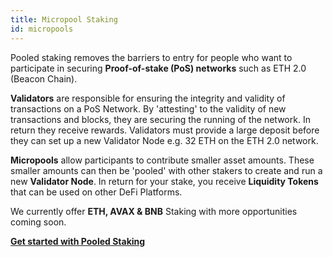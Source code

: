 ```yaml
---
title: Micropool Staking
id: micropools
---
```


Pooled staking removes the barriers to entry for people who want to participate in securing **Proof-of-stake (PoS) networks** such as ETH 2.0 (Beacon Chain). 

**Validators** are responsible for ensuring the integrity and validity of transactions on a PoS Network. By 'attesting' to the validity of new transactions and blocks, they are securing the running of the network. In return they receive rewards. Validators must provide a large deposit before they can set up a new Validator Node e.g. 32 ETH on the ETH 2.0 network. 

**Micropools** allow participants to contribute smaller asset amounts. These smaller amounts can then be 'pooled' with other stakers to create and run a new **Validator Node**. In return for your stake, you receive **Liquidity Tokens** that can be used on other DeFi Platforms. 

We currently offer **ETH, AVAX & BNB** Staking with more opportunities coming soon.

[**Get started with Pooled Staking**](https://stakefi.ankr.com/internet-bonds/launchpad)